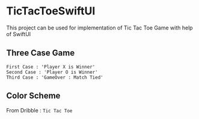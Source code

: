 # TicTacToeSwiftUI
This project can be used for implementation of Tic Tac Toe Game with help of SwiftUI


## Three Case Game
```
First Case : 'Player X is Winner'
Second Case : 'Player O is Winner'
Third Case : 'GameOver : Match Tied'
```

## Color Scheme 
From Dribble : `Tic Tac Toe`
